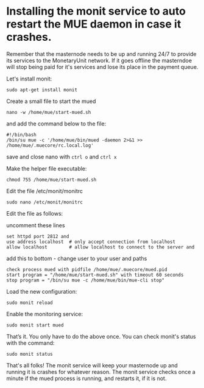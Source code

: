 # Installing the monit service to auto restart the MUE daemon in case it crashes.

Remember that the masternode needs to be up and running 24/7 to provide its services to the MonetaryUnit network. If it goes offline the masterndoe will stop being paid for it's services and lose its place in the payment queue.

Let's install monit:

	sudo apt-get install monit

Create a small file to start the mued

	nano -w /home/mue/start-mued.sh

and add the command below to the file:

	#!/bin/bash
	/bin/su mue -c '/home/mue/bin/mued -daemon 2>&1 >> /home/mue/.muecore/rc.local.log'

save and close nano with `ctrl o` and `ctrl x`

Make the helper file executable:

	chmod 755 /home/mue/start-mued.sh

Edit the file /etc/monit/monitrc

	sudo nano /etc/monit/monitrc

Edit the file as follows:

uncomment these lines

	set httpd port 2812 and
	use address localhost  # only accept connection from localhost
	allow localhost        # allow localhost to connect to the server and

add this to bottom - change user to your user and paths

	check process mued with pidfile /home/mue/.muecore/mued.pid
	start program = "/home/mue/start-mued.sh" with timeout 60 seconds
	stop program = "/bin/su mue -c /home/mue/bin/mue-cli stop"

Load the new configuration:

	sudo monit reload

Enable the monitoring service:

	sudo monit start mued

That’s it. You only have to do the above once.
You can check monit's status with the command:

	sudo monit status

That's all folks! The monit service will keep your masternode up and running it is crashes for whatever reason. The monit service checks once a minute if the mued process is running, and restarts it, if it is not.
